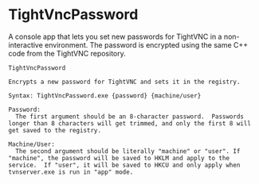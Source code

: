 # TightVncPassword

A console app that lets you set new passwords for TightVNC in a non-interactive environment.  The password is encrypted using the same C++ code from the TightVNC repository.

```
TightVncPassword

Encrypts a new password for TightVNC and sets it in the registry.

Syntax: TightVncPassword.exe {password} {machine/user}

Password:
  The first argument should be an 8-character password.  Passwords longer than 8 characters will get trimmed, and only the first 8 will get saved to the registry.

Machine/User:
  The second argument should be literally "machine" or "user". If "machine", the password will be saved to HKLM and apply to the service.  If "user", it will be saved to HKCU and only apply when tvnserver.exe is run in "app" mode.
```
